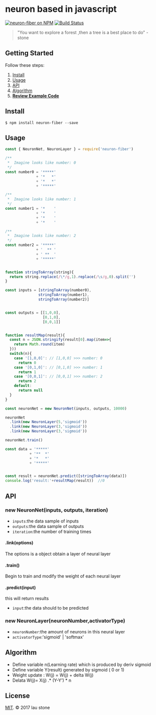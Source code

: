 # neuron based in javascript

[![neuron-fiber on NPM](https://img.shields.io/npm/v/neuron-fiber.svg?style=flat-square)](https://www.npmjs.com/package/neuron-fiber)
[![Build Status](https://secure.travis-ci.org/rainlst/neuron-fiber.png?branch=master)](http://secure.travis-ci.org/rainlst/neuron-fiber)

> "You want to explore a forest ,then a tree is a best place to do" - stone

## Getting Started

Follow these steps:

1. [Install](#install)
2. [Usage](#usage)
3. [API](#API)
4. [Algorithm](#algorithm)
5. **[Review Example Code](https://github.com/rainlst/neuron-fiber/tree/master/example)**

## Install

```
$ npm install neuron-fiber --save
```

## Usage

```js
const { NeuronNet, NeuronLayer } = require('neuron-fiber')

/**
 *  Imagine looks like number: 0
 */
const number0 = '*****' 
              + '*   *'
              + '*   *'
              + '*****' 

/**
 *  Imagine looks like number: 1
 */
const number1 = '*    ' 
              + '*    '
              + '*    '
              + '*    '

/**
 *  Imagine looks like number: 2
 */
const number2 = '*****' 
              + '  ** '
              + ' **  '
              + '*****' 


function stringToArray(string){
  return string.replace(/\*/g,1).replace(/\s/g,0).split('')
}

const inputs = [stringToArray(number0), 
               stringToArray(number1), 
               stringToArray(number2)]


const outputs = [[1,0,0],
                 [0,1,0],  
                 [0,0,1]]  


function resultMap(result){
  const n = JSON.stringify(result[0].map(item=>{
    return Math.round(item)
  }))
  switch(n){
    case '[1,0,0]': // [1,0,0] >>> number: 0
      return 0
    case '[0,1,0]': // [0,1,0] >>> number: 1
      return 1
    case '[0,0,1]': // [0,0,1] >>> number: 2
      return 2
    default:
      return null
  }
}

const neuronNet = new NeuronNet(inputs, outputs, 10000)

neuronNet
  .link(new NeuronLayer(5,'sigmoid'))
  .link(new NeuronLayer(3,'sigmoid'))
  .link(new NeuronLayer(3,'sigmoid'))

neuronNet.train()

const data = '*****' 
           + '**  *'
           + '*   *'
           + '*****' 


const result = neuronNet.predict([stringToArray(data)])
console.log('result:'+resultMap(result))  //0


```
## API


### new NeuronNet(inputs, outputs, iteration)
* `inputs`:the data sample of inputs
* `outputs`:the data sample of outputs
* `iteration`:the number of training times


#### .link(options)

The options is a object obtain a layer of neural layer


#### .train()

Begin to train and modify the weight of each neural layer


#### .predict(input)

this will return results
* `input`:the data should to be predicted



### new NeuronLayer(neuronNumber,activatorType)

* `neuronNumber`:the amount of neurons in this neural layer
* `activatorType`:'sigmoid' | 'softmax'



## Algorithm
* Define variable  n(Learning rate)  which is produced by deriv sigmoid
* Define variable  Y(result) generated by sigmoid ( 0 or 1)
* Weight update : W(j) = W(j) + delta W(j)
* Delata W(j)= X(j) .* (Y-Y') * n

## License

[MIT](https://opensource.org/licenses/MIT). © 2017 lau stone

